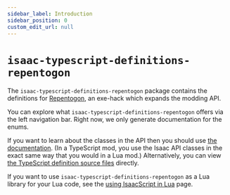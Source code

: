 ```yaml
---
sidebar_label: Introduction
sidebar_position: 0
custom_edit_url: null
---
```


# `isaac-typescript-definitions-repentogon`

The `isaac-typescript-definitions-repentogon` package contains the definitions for [Repentogon](https://repentogon.com), an exe-hack which expands the modding API.

You can explore what `isaac-typescript-definitions-repentogon` offers via the left navigation bar. Right now, we only generate documentation for the enums.

If you want to learn about the classes in the API then you should use [the documentation](https://repentogon.com/docs.html). (In a TypeScript mod, you use the Isaac API classes in the exact same way that you would in a Lua mod.) Alternatively, you can view [the TypeScript definition source files](https://github.com/IsaacScript/isaacscript/tree/main/packages/isaac-typescript-definitions-repentogon/src) directly.

If you want to use `isaac-typescript-definitions-repentogon` as a Lua library for your Lua code, see the [using IsaacScript in Lua](../main/isaacscript-in-lua.md) page.
